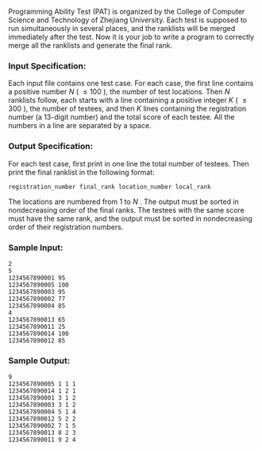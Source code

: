 <!-- Title
PAT Ranking (25)
-->
Programming Ability Test (PAT) is organized by the College of Computer Science
and Technology of Zhejiang University. Each test is supposed to run
simultaneously in several places, and the ranklists will be merged immediately
after the test. Now it is your job to write a program to correctly merge all
the ranklists and generate the final rank.

### Input Specification:

Each input file contains one test case. For each case, the first line contains
a positive number $N$ ( $\le 100$ ), the number of test locations. Then $N$
ranklists follow, each starts with a line containing a positive integer $K$ (
$\le 300$ ), the number of testees, and then $K$ lines containing the
registration number (a 13-digit number) and the total score of each testee.
All the numbers in a line are separated by a space.

### Output Specification:

For each test case, first print in one line the total number of testees. Then
print the final ranklist in the following format:

    
    
    registration_number final_rank location_number local_rank

The locations are numbered from 1 to $N$ . The output must be sorted in
nondecreasing order of the final ranks. The testees with the same score must
have the same rank, and the output must be sorted in nondecreasing order of
their registration numbers.

### Sample Input:

    
    
    2
    5
    1234567890001 95
    1234567890005 100
    1234567890003 95
    1234567890002 77
    1234567890004 85
    4
    1234567890013 65
    1234567890011 25
    1234567890014 100
    1234567890012 85

### Sample Output:

    
    
    9
    1234567890005 1 1 1
    1234567890014 1 2 1
    1234567890001 3 1 2
    1234567890003 3 1 2
    1234567890004 5 1 4
    1234567890012 5 2 2
    1234567890002 7 1 5
    1234567890013 8 2 3
    1234567890011 9 2 4

